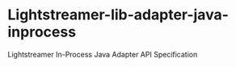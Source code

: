 # Lightstreamer-lib-adapter-java-inprocess
 Lightstreamer In-Process Java Adapter API Specification
